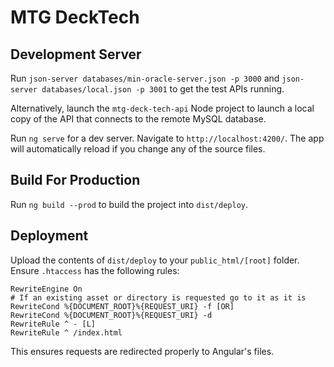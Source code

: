 # MTG DeckTech

## Development Server

Run `json-server databases/min-oracle-server.json -p 3000` and `json-server databases/local.json -p 3001` to get the test APIs running.

Alternatively, launch the `mtg-deck-tech-api` Node project to launch a local copy of the API that connects to the remote MySQL database.

Run `ng serve` for a dev server. Navigate to `http://localhost:4200/`. The app will automatically reload if you change any of the source files.

## Build For Production

Run `ng build --prod` to build the project into `dist/deploy`.

## Deployment

Upload the contents of `dist/deploy` to your `public_html/[root]` folder. Ensure `.htaccess` has the following rules:
```
RewriteEngine On
# If an existing asset or directory is requested go to it as it is
RewriteCond %{DOCUMENT_ROOT}%{REQUEST_URI} -f [OR]
RewriteCond %{DOCUMENT_ROOT}%{REQUEST_URI} -d
RewriteRule ^ - [L]
RewriteRule ^ /index.html
```

This ensures requests are redirected properly to Angular's files.
